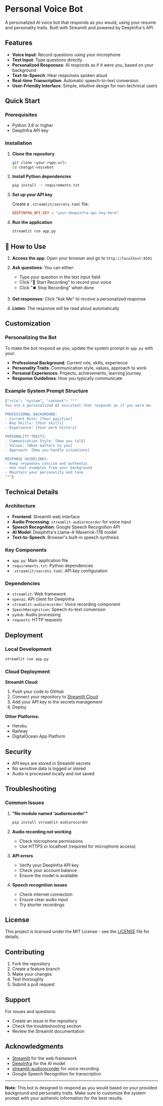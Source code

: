 # Personal Voice Bot

A personalized AI voice bot that responds as you would, using your resume and personality traits. Built with Streamlit and powered by DeepInfra's API.

## Features

- **Voice Input**: Record questions using your microphone
- **Text Input**: Type questions directly
- **Personalized Responses**: AI responds as if it were you, based on your background
- **Text-to-Speech**: Hear responses spoken aloud
- **Real-time Transcription**: Automatic speech-to-text conversion
- **User-Friendly Interface**: Simple, intuitive design for non-technical users

## Quick Start

### Prerequisites

- Python 3.8 or higher
- DeepInfra API key

### Installation

1. **Clone the repository**
   ```bash
   git clone <your-repo-url>
   cd chatgpt-voicebot
   ```

2. **Install Python dependencies**
   ```bash
   pip install -r requirements.txt
   ```

3. **Set up your API key**
   
   Create a `.streamlit/secrets.toml` file:
   ```toml
   DEEPINFRA_API_KEY = "your-deepinfra-api-key-here"
   ```

4. **Run the application**
   ```bash
   streamlit run app.py
   ```

## 🎯 How to Use

1. **Access the app**: Open your browser and go to `http://localhost:8501`

2. **Ask questions**: You can either:
   - Type your question in the text input field
   - Click "🎤 Start Recording" to record your voice
   - Click "⏹️ Stop Recording" when done

3. **Get responses**: Click "Ask Me" to receive a personalized response

4. **Listen**: The response will be read aloud automatically

## Customization

### Personalizing the Bot

To make the bot respond as you, update the system prompt in `app.py` with your:

- **Professional Background**: Current role, skills, experience
- **Personality Traits**: Communication style, values, approach to work
- **Personal Experiences**: Projects, achievements, learning journey
- **Response Guidelines**: How you typically communicate

### Example System Prompt Structure

```python
{"role": "system", "content": """
You are a personalized AI assistant that responds as if you were me.

PROFESSIONAL BACKGROUND:
- Current Role: [Your position]
- Key Skills: [Your skills]
- Experience: [Your work history]

PERSONALITY TRAITS:
- Communication Style: [How you talk]
- Values: [What matters to you]
- Approach: [How you handle situations]

RESPONSE GUIDELINES:
- Keep responses concise and authentic
- Use real examples from your background
- Maintain your personality and tone
"""}
```

## Technical Details

### Architecture

- **Frontend**: Streamlit web interface
- **Audio Processing**: `streamlit-audiorecorder` for voice input
- **Speech Recognition**: Google Speech Recognition API
- **AI Model**: DeepInfra's Llama-4-Maverick-17B model
- **Text-to-Speech**: Browser's built-in speech synthesis

### Key Components

- `app.py`: Main application file
- `requirements.txt`: Python dependencies
- `.streamlit/secrets.toml`: API key configuration

### Dependencies

- `streamlit`: Web framework
- `openai`: API client for DeepInfra
- `streamlit-audiorecorder`: Voice recording component
- `SpeechRecognition`: Speech-to-text conversion
- `pydub`: Audio processing
- `requests`: HTTP requests

## Deployment

### Local Development
```bash
streamlit run app.py
```

### Cloud Deployment

**Streamlit Cloud:**
1. Push your code to GitHub
2. Connect your repository to [Streamlit Cloud](https://streamlit.io/cloud)
3. Add your API key in the secrets management
4. Deploy

**Other Platforms:**
- Heroku
- Railway
- DigitalOcean App Platform

## Security

- API keys are stored in Streamlit secrets
- No sensitive data is logged or stored
- Audio is processed locally and not saved

## Troubleshooting

### Common Issues

1. **"No module named 'audiorecorder'"**
   ```bash
   pip install streamlit-audiorecorder
   ```

2. **Audio recording not working**
   - Check microphone permissions
   - Use HTTPS or localhost (required for microphone access)

3. **API errors**
   - Verify your DeepInfra API key
   - Check your account balance
   - Ensure the model is available

4. **Speech recognition issues**
   - Check internet connection
   - Ensure clear audio input
   - Try shorter recordings

## License

This project is licensed under the MIT License - see the [LICENSE](LICENSE) file for details.

## Contributing

1. Fork the repository
2. Create a feature branch
3. Make your changes
4. Test thoroughly
5. Submit a pull request

## Support

For issues and questions:
- Create an issue in the repository
- Check the troubleshooting section
- Review the Streamlit documentation

## Acknowledgments

- [Streamlit](https://streamlit.io/) for the web framework
- [DeepInfra](https://deepinfra.com/) for the AI model
- [streamlit-audiorecorder](https://github.com/theevann/streamlit-audiorecorder) for voice recording
- Google Speech Recognition for transcription

---

**Note**: This bot is designed to respond as you would based on your provided background and personality traits. Make sure to customize the system prompt with your authentic information for the best results.